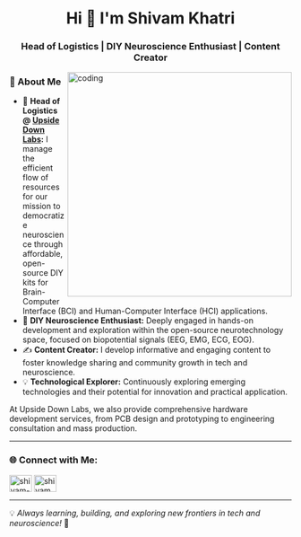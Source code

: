 <h1 align="center">Hi 👋 I'm Shivam Khatri</h1>
<h3 align="center">Head of Logistics | DIY Neuroscience Enthusiast | Content Creator</h3>

<img align="right" alt="coding" width="400" src="https://cdn.dribbble.com/users/205499/screenshots/16113547/media/d87e2c99b3538a08b86b51ce736bfc28.gif">

### 🚀 About Me
- 🎯 **Head of Logistics @ [Upside Down Labs](https://upsidedownlabs.tech/):** I manage the efficient flow of resources for our mission to democratize neuroscience through affordable, open-source DIY kits for Brain-Computer Interface (BCI) and Human-Computer Interface (HCI) applications.
- 🧠 **DIY Neuroscience Enthusiast:** Deeply engaged in hands-on development and exploration within the open-source neurotechnology space, focused on biopotential signals (EEG, EMG, ECG, EOG).
- ✍️ **Content Creator:** I develop informative and engaging content to foster knowledge sharing and community growth in tech and neuroscience.
- 💡 **Technological Explorer:** Continuously exploring emerging technologies and their potential for innovation and practical application.

At Upside Down Labs, we also provide comprehensive hardware development services, from PCB design and prototyping to engineering consultation and mass production.

---

### 🌐 Connect with Me:
<p align="left">
<a href="https://www.linkedin.com/in/shivam-khatri112/" target="blank"><img align="center" src="https://raw.githubusercontent.com/rahuldkjain/github-profile-readme-generator/master/src/images/icons/Social/linked-in-alt.svg" alt="shivam-khatri112" height="30" width="40" /></a>
<a href="https://www.instagram.com/shivam_khatri_007/" target="blank"><img align="center" src="https://upload.wikimedia.org/wikipedia/commons/thumb/e/e7/Instagram_logo_2016.svg/768px-Instagram_logo_2016.svg.png" alt="shivam_khatri_007" height="30" width="40" /></a>
</p>

---

💡 *Always learning, building, and exploring new frontiers in tech and neuroscience!* 🚀
